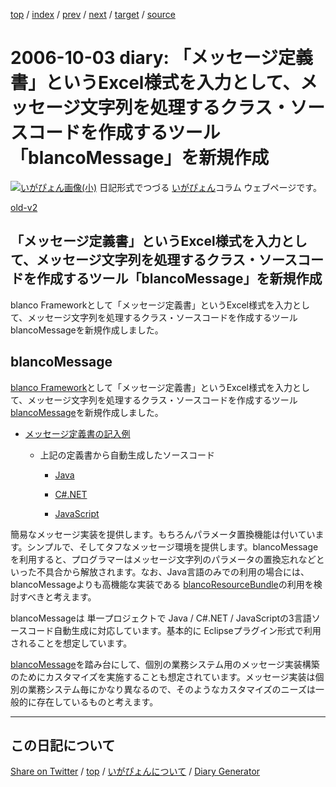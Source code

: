 [top](https://igapyon.github.io/diary/) 
 / [index](https://igapyon.github.io/diary/2006/index.html) 
 / [prev](https://igapyon.github.io/diary/2006/ig060929.html) 
 / [next](https://igapyon.github.io/diary/2006/ig061005.html) 
 / [target](https://igapyon.github.io/diary/2006/ig061003.html) 
 / [source](https://github.com/igapyon/diary/blob/gh-pages/2006/ig061003.html.src.md) 

2006-10-03 diary: 「メッセージ定義書」というExcel様式を入力として、メッセージ文字列を処理するクラス・ソースコードを作成するツール「blancoMessage」を新規作成
=====================================================================================================
[![いがぴょん画像(小)](https://igapyon.github.io/diary/images/iga200306s.jpg "いがぴょん")](https://igapyon.github.io/diary/memo/memoigapyon.html) 日記形式でつづる [いがぴょん](https://igapyon.github.io/diary/memo/memoigapyon.html)コラム ウェブページです。

[old-v2](ig061003-orig.html)

## 「メッセージ定義書」というExcel様式を入力として、メッセージ文字列を処理するクラス・ソースコードを作成するツール「blancoMessage」を新規作成

blanco Frameworkとして「メッセージ定義書」というExcel様式を入力として、メッセージ文字列を処理するクラス・ソースコードを作成するツール blancoMessageを新規作成しました。


## blancoMessage

[blanco Framework](http://www.igapyon.jp/blanco/blanco.ja.html)として「メッセージ定義書」というExcel様式を入力として、メッセージ文字列を処理するクラス・ソースコードを作成するツール[blancoMessage](http://www.igapyon.jp/blanco/blancomessage.html)を新規作成しました。

* [メッセージ定義書の記入例](http://cvs.sourceforge.jp/cgi-bin/viewcvs.cgi/*checkout*/blancofw/blancoMessage/meta/program/BlancoMessageSample.xls)
  
  * 上記の定義書から自動生成したソースコード
  
    * [Java](http://cvs.sourceforge.jp/cgi-bin/viewcvs.cgi/*checkout*/blancofw/blancoMessage/blanco/main/blanco/sample/message/SampleMessage.java)
    
    * [C#.NET](http://cvs.sourceforge.jp/cgi-bin/viewcvs.cgi/*checkout*/blancofw/blancoMessage/blanco.cs/main/blanco/sample/message/SampleMessage.cs)
    
    * [JavaScript](http://cvs.sourceforge.jp/cgi-bin/viewcvs.cgi/*checkout*/blancofw/blancoMessage/blanco.js/main/blanco/sample/message/SampleMessage.js)
    

  

簡易なメッセージ実装を提供します。もちろんパラメータ置換機能は付いています。シンプルで、そしてタフなメッセージ環境を提供します。blancoMessageを利用すると、プログラマーはメッセージ文字列のパラメータの置換忘れなどといった不具合から解放されます。なお、Java言語のみでの利用の場合には、blancoMessageよりも高機能な実装である [blancoResourceBundle](http://www.igapyon.jp/blanco/blancoresourcebundle.html)の利用を検討すべきと考えます。

blancoMessageは 単一プロジェクトで Java / C#.NET / JavaScriptの3言語ソースコード自動生成に対応しています。基本的に
Eclipseプラグイン形式で利用されることを想定しています。

[blancoMessage](http://www.igapyon.jp/blanco/blancomessage.html)を踏み台にして、個別の業務システム用のメッセージ実装構築のためにカスタマイズを実施することも想定されています。メッセージ実装は個別の業務システム毎にかなり異なるので、そのようなカスタマイズのニーズは一般的に存在しているものと考えます。

----------------------------------------------------------------------------------------------------

## この日記について

[Share on Twitter](https://twitter.com/intent/tweet?hashtags=igapyon%2Cdiary%2C%E3%81%84%E3%81%8C%E3%81%B4%E3%82%87%E3%82%93&text=%E3%80%8C%E3%83%A1%E3%83%83%E3%82%BB%E3%83%BC%E3%82%B8%E5%AE%9A%E7%BE%A9%E6%9B%B8%E3%80%8D%E3%81%A8%E3%81%84%E3%81%86Excel%E6%A7%98%E5%BC%8F%E3%82%92%E5%85%A5%E5%8A%9B%E3%81%A8%E3%81%97%E3%81%A6%E3%80%81%E3%83%A1%E3%83%83%E3%82%BB%E3%83%BC%E3%82%B8%E6%96%87%E5%AD%97%E5%88%97%E3%82%92%E5%87%A6%E7%90%86%E3%81%99%E3%82%8B%E3%82%AF%E3%83%A9%E3%82%B9%E3%83%BB%E3%82%BD%E3%83%BC%E3%82%B9%E3%82%B3%E3%83%BC%E3%83%89%E3%82%92%E4%BD%9C%E6%88%90%E3%81%99%E3%82%8B%E3%83%84%E3%83%BC%E3%83%AB%E3%80%8CblancoMessage%E3%80%8D%E3%82%92%E6%96%B0%E8%A6%8F%E4%BD%9C%E6%88%90&url=https%3A%2F%2Figapyon.github.io%2Fdiary%2F2006%2Fig061003.html) / [top](https://igapyon.github.io/diary/) / [いがぴょんについて](https://igapyon.github.io/diary/memo/memoigapyon.html) / [Diary Generator](https://github.com/igapyon/igapyonv3)
